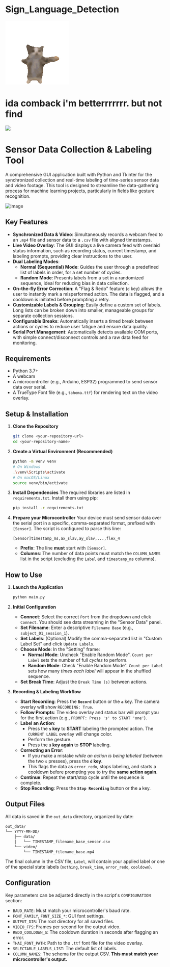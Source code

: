 # Sign_Language_Detection
![](happy-cat-happy-happy-cat.gif)


# ida comback i'm betterrrrrrr. but not find 
![](https://media2.giphy.com/media/v1.Y2lkPTc5MGI3NjExNnY5ZTI1c3JkbTl5eTRkOHVncjY1ajM5aDFtMjM1MHFvZ2JsM2k1MiZlcD12MV9pbnRlcm5hbF9naWZfYnlfaWQmY3Q9cw/Xr9TlAqw3S7VPOrftK/giphy.gif)


# Sensor Data Collection & Labeling Tool

A comprehensive GUI application built with Python and Tkinter for the synchronized collection and real-time labeling of time-series sensor data and video footage. This tool is designed to streamline the data-gathering process for machine learning projects, particularly in fields like gesture recognition.

![image](https://github.com/user-attachments/assets/1ffb339d-2ff2-4c28-bbcd-96e00b555030)


## Key Features

- **Synchronized Data & Video**: Simultaneously records a webcam feed to an `.mp4` file and sensor data to a `.csv` file with aligned timestamps.
- **Live Video Overlay**: The GUI displays a live camera feed with overlaid status information, such as recording status, current timestamp, and labeling prompts, providing clear instructions to the user.
- **Dual Labeling Modes**:
    - **Normal (Sequential) Mode**: Guides the user through a predefined list of labels in order, for a set number of cycles.
    - **Random Mode**: Presents labels from a set in a randomized sequence, ideal for reducing bias in data collection.
- **On-the-fly Error Correction**: A "Flag & Redo" feature (`d` key) allows the user to instantly mark a misperformed action. The data is flagged, and a cooldown is initiated before prompting a retry.
- **Customizable Labels & Grouping**: Easily define a custom set of labels. Long lists can be broken down into smaller, manageable groups for separate collection sessions.
- **Configurable Breaks**: Automatically inserts a timed break between actions or cycles to reduce user fatigue and ensure data quality.
- **Serial Port Management**: Automatically detects available COM ports, with simple connect/disconnect controls and a raw data feed for monitoring.

## Requirements

- Python 3.7+
- A webcam
- A microcontroller (e.g., Arduino, ESP32) programmed to send sensor data over serial.
- A TrueType Font file (e.g., `tahoma.ttf`) for rendering text on the video overlay.

## Setup & Installation

1.  **Clone the Repository**
    ```bash
    git clone <your-repository-url>
    cd <your-repository-name>
    ```

2.  **Create a Virtual Environment (Recommended)**
    ```bash
    python -m venv venv
    # On Windows
    .\venv\Scripts\activate
    # On macOS/Linux
    source venv/bin/activate
    ```

3.  **Install Dependencies**
    The required libraries are listed in `requirements.txt`. Install them using pip:
    ```bash
    pip install -r requirements.txt
    ```

4.  **Prepare your Microcontroller**
    Your device must send sensor data over the serial port in a specific, comma-separated format, prefixed with `[Sensor]`. The script is configured to parse this line:
    ```
    [Sensor]timestamp_ms,ax_slav,ay_slav,...,flex_4
    ```
    - **Prefix**: The line **must** start with `[Sensor]`.
    - **Columns**: The number of data points must match the `COLUMN_NAMES` list in the script (excluding the `Label` and `timestamp_ms` columns).

## How to Use

1.  **Launch the Application**
    ```bash
    python main.py
    ```

2.  **Initial Configuration**
    - **Connect**: Select the correct `Port` from the dropdown and click `Connect`. You should see data streaming in the "Sensor Data" panel.
    - **Set Filename**: Enter a descriptive `Filename Base` (e.g., `subject_01_session_1`).
    - **Set Labels**: (Optional) Modify the comma-separated list in "Custom Label Set" and click `Update Labels`.
    - **Choose Mode**: In the "Setting" frame:
        - **Normal Mode**: Uncheck "Enable Random Mode". `Count per Label` sets the number of full *cycles* to perform.
        - **Random Mode**: Check "Enable Random Mode". `Count per Label` sets how many *times each label* will appear in the shuffled sequence.
    - **Set Break Time**: Adjust the `Break Time (s)` between actions.

3.  **Recording & Labeling Workflow**
    - **Start Recording**: Press the **`Record`** button or the **`a`** key. The camera overlay will show `RECORDING: True`.
    - **Follow Prompts**: The video overlay and status bar will prompt you for the first action (e.g., `PROMPT: Press 's' to START 'one'`).
    - **Label an Action**:
        - Press the **`s` key** to **START** labeling the prompted action. The `CURRENT LABEL` overlay will change color.
        - Perform the gesture.
        - Press the **`s` key again** to **STOP** labeling.
    - **Correcting an Error**:
        - If you make a mistake *while an action is being labeled* (between the two `s` presses), press the **`d` key**.
        - This flags the data as `error_redo`, stops labeling, and starts a cooldown before prompting you to try the **same action again**.
    - **Continue**: Repeat the start/stop cycle until the sequence is complete.
    - **Stop Recording**: Press the **`Stop Recording`** button or the **`a`** key.

## Output Files

All data is saved in the `out_data` directory, organized by date:
```
out_data/
└── YYYY-MM-DD/
    ├── data/
    │   └── TIMESTAMP_filename_base_sensor.csv
    └── video/
        └── TIMESTAMP_filename_base.mp4
```
The final column in the CSV file, `Label`, will contain your applied label or one of the special state labels (`nothing`, `break_time`, `error_redo`, `cooldown`).

## Configuration

Key parameters can be adjusted directly in the script's `CONFIGURATION` section:
- `BAUD_RATE`: Must match your microcontroller's baud rate.
- `FONT_FAMILY`, `FONT_SIZE_*`: GUI font settings.
- `OUTPUT_DIR`: The root directory for all saved files.
- `VIDEO_FPS`: Frames per second for the output video.
- `REDO_COOLDOWN_S`: The cooldown duration in seconds after flagging an error.
- `THAI_FONT_PATH`: Path to the `.ttf` font file for the video overlay.
- `SELECTABLE_LABELS_LIST`: The default list of labels.
- `COLUMN_NAMES`: The schema for the output CSV. **This must match your microcontroller's output.**